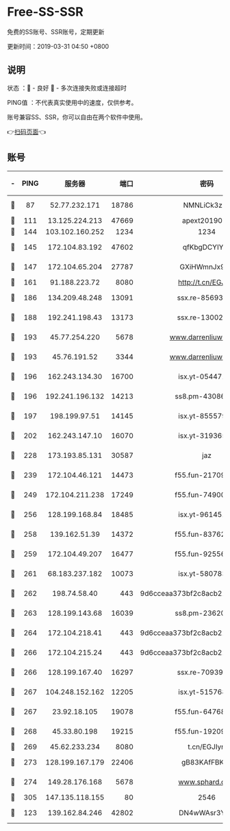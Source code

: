 # Free-SS-SSR

免费的SS账号、SSR账号，定期更新

更新时间：2019-03-31 04:50 +0800

## 说明

状态     ：🙂 - 良好 🙁 - 多次连接失败或连接超时

PING值   ：不代表真实使用中的速度，仅供参考。

账号兼容SS、SSR，你可以自由在两个软件中使用。

👉[扫码页面](https://liesauer.github.io/Free-SS-SSR/)👈

## 账号

|-|PING|服务器|端口|密码|加密方式|区域|
|:----:|:----:|:-----:|-----:|:----:|:----:|:----:|
|🙂|87|52.77.232.171|18786|NMNLiCk3zIj1|aes-256-cfb|SG|
|🙂|111|13.125.224.213|47669|apext2019001|chacha20|KR|
|🙂|144|103.102.160.252|1234|1234|rc4-md5|JP|
|🙂|145|172.104.83.192|47602|qfKbgDCYIYqs|aes-256-cfb|JP|
|🙂|147|172.104.65.204|27787|GXiHWmnJx94S|aes-256-cfb|JP|
|🙂|161|91.188.223.72|8080|http://t.cn/EGJIyrl|rc4-md5|RU|
|🙂|186|134.209.48.248|13091|ssx.re-85693454|aes-256-cfb|US|
|🙂|188|192.241.198.43|13173|ssx.re-13002035|aes-256-cfb|US|
|🙂|193|45.77.254.220|5678|www.darrenliuwei.com|aes-256-cfb|SG|
|🙂|193|45.76.191.52|3344|www.darrenliuwei.com|aes-256-cfb|JP|
|🙂|196|162.243.134.30|16700|isx.yt-05447189|aes-256-cfb|US|
|🙂|196|192.241.196.132|14213|ss8.pm-43086364|aes-256-cfb|US|
|🙂|197|198.199.97.51|14145|isx.yt-85557924|aes-256-cfb|US|
|🙂|202|162.243.147.10|16070|isx.yt-31936504|aes-256-cfb|US|
|🙂|228|173.193.85.131|30587|jaz|aes-256-cfb|US|
|🙂|239|172.104.46.121|14473|f55.fun-21709141|aes-256-cfb|SG|
|🙂|249|172.104.211.238|17249|f55.fun-74900529|aes-256-cfb|US|
|🙂|256|128.199.168.84|18485|isx.yt-96145111|aes-256-cfb|SG|
|🙂|258|139.162.51.39|14372|f55.fun-83762221|aes-256-cfb|SG|
|🙂|259|172.104.49.207|16477|f55.fun-92556550|aes-256-cfb|SG|
|🙂|261|68.183.237.182|10073|isx.yt-58078392|aes-256-cfb|SG|
|🙂|262|198.74.58.40|443|9d6cceaa373bf2c8acb22e60b6a58be6|aes-256-cfb|US|
|🙂|263|128.199.143.68|16039|ss8.pm-23620384|aes-256-cfb|SG|
|🙂|264|172.104.218.41|443|9d6cceaa373bf2c8acb22e60b6a58be6|aes-256-cfb|US|
|🙂|266|172.104.215.24|443|9d6cceaa373bf2c8acb22e60b6a58be6|aes-256-cfb|US|
|🙂|266|128.199.167.40|16297|ssx.re-70939719|aes-256-cfb|SG|
|🙂|267|104.248.152.162|12205|isx.yt-51576828|aes-256-cfb|SG|
|🙂|267|23.92.18.105|19078|f55.fun-64768572|aes-256-cfb|US|
|🙂|268|45.33.80.198|19215|f55.fun-19209490|aes-256-cfb|US|
|🙂|269|45.62.233.234|8080|t.cn/EGJIyrl|rc4-md5|CA|
|🙂|273|128.199.167.179|22406|gB83KAfFBKgF|aes-256-cfb|SG|
|🙂|274|149.28.176.168|5678|www.sphard.com|aes-256-cfb|AU|
|🙂|305|147.135.118.155|80|2546|chacha20|US|
|🙂|123|139.162.84.246|42802|DN4wWAsr3YZO|aes-256-cfb|JP|
